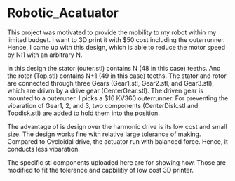 # Robotic_Acatuator
This project was motivated to provide the mobility to my robot within my limited budget. I want to 3D print it with $50 cost including the outerrunner. Hence, I came up with this design, which is able to reduce the motor speed by N:1 with an arbitrary N. 

In this design the stator (outer.stl) contains N (48 in this case) teeths. And the rotor (Top.stl) contains N+1 (49 in this case) teeths. The stator and rotor are connected through three Gears (Gear1.stl, Gear2.stl, and Gear3.stl), which are drivrn by a drive gear (CenterGear.stl). The driven gear is mounted to a outeruner. I picks a $16 KV360 outerrunner. For preventing the vibaration of Gear1, 2, and 3, two components (CenterDisk.stl and Topdisk.stl) are added to hold them into the position. 

The advantage of is design over the harmonic drive is its low cost and small size. The design works fine with relative large tolerance of making. Compared to Cycloidal drive, the actuator run with balanced force. Hence, it conducts less vibaration.  

The specific stl components uploaded here are for showing how. Those are modified to fit the tolerance and capbilitiy of low cost 3D printer.  
